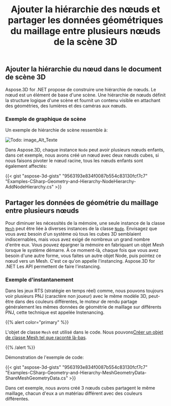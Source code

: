 ﻿---
title: Ajouter la hiérarchie des nœuds et partager les données géométriques du maillage entre plusieurs nœuds de la scène 3D
type: docs
weight: 40
url: /fr/net/add-node-hierarchy-and-share-geometric-data-of-mesh-among-multiple-nodes-of-3d-scene/
description: Aspose.3D for .NET propose de construire une hiérarchie de nœuds. Le nœud est un élément de base d'une scène. Une hiérarchie de nœuds définit la structure logique d'une scène et fournit un contenu visible en attachant des géométries, des lumières et des caméras aux nœuds.
---
## **Ajouter la hiérarchie du nœud dans le document de scène 3D**
Aspose.3D for .NET propose de construire une hiérarchie de nœuds. Le nœud est un élément de base d'une scène. Une hiérarchie de nœuds définit la structure logique d'une scène et fournit un contenu visible en attachant des géométries, des lumières et des caméras aux nœuds.
### **Exemple de graphique de scène**
Un exemple de hiérarchie de scène ressemble à:

![Todo: image_Alt_Texte](add-node-hierarchy-and-share-geometric-data-of-mesh-among-multiple-nodes-of-3d-scene_1.png)

Dans Aspose.3D, chaque instance `Node` peut avoir plusieurs nœuds enfants, dans cet exemple, nous avons créé un nœud avec deux nœuds cubes, si nous faisons pivoter le nœud racine, tous les nœuds enfants sont également affectés:

{{< gist "aspose-3d-gists" "9563193e834f0087b554c83130fcf7c7" "Examples-CSharp-Geometry-and-Hierarchy-NodeHierarchy-AddNodeHierarchy.cs" >}}
## **Partager les données de géométrie du maillage entre plusieurs nœuds**
Pour diminuer les nécessités de la mémoire, une seule instance de la classe [`Mesh`](https://reference.aspose.com/3d/net/aspose.threed.entities/mesh) peut être liée à diverses instances de la classe [`Node`](https://reference.aspose.com/3d/net/aspose.threed/node). Envisagez que vous avez besoin d'un système où tous les cubes 3D semblaient indiscernables, mais vous avez exigé de nombreux un grand nombre d'entre eux. Vous pouvez épargner la mémoire en fabriquant un objet Mesh lorsque le système démarre. À ce moment-là, chaque fois que vous avez besoin d'une autre forme, vous faites un autre objet Node, puis pointez ce nœud vers un Mesh. C'est ce qu'on appelle l'instancing. Aspose.3D for .NET Les API permettent de faire l'instancing.
### **Exemple d'instantanement**
Dans les jeux RTS (stratégie en temps réel) comme, nous pouvons toujours voir plusieurs PNJ (caractère non joueur) avec le même modèle 3D, peut-être dans des couleurs différentes, le moteur de rendu partage généralement les mêmes données de géométrie de maillage sur différents PNJ, cette technique est appelée Instenancing.

{{% alert color="primary" %}}

L'objet de classe `Mesh` est utilisé dans le code. Nous pouvons[Créer un objet de classe Mesh tel que raconté là-bas](/3d/fr/net/create-3d-mesh-and-scene/).

{{% /alert %}}

Démonstration de l'exemple de code:

{{< gist "aspose-3d-gists" "9563193e834f0087b554c83130fcf7c7" "Examples-CSharp-Geometry-and-Hierarchy-MeshGeometryData-ShareMeshGeometryData.cs" >}}

Dans cet exemple, nous avons créé 3 nœuds cubes partagent le même maillage, chacun d'eux a un matériau différent avec des couleurs différentes.
